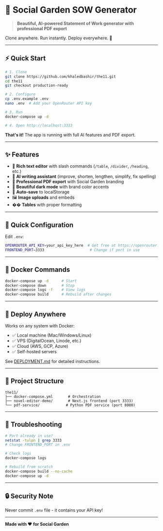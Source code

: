 # 🌱 Social Garden SOW Generator

> **Beautiful, AI-powered Statement of Work generator with professional PDF export**

Clone anywhere. Run instantly. Deploy everywhere. 🚀

---

## ⚡ Quick Start

```bash
# 1. Clone
git clone https://github.com/khaledbashir/the11.git
cd the11
git checkout production-ready

# 2. Configure
cp .env.example .env
nano .env  # Add your OpenRouter API key

# 3. Run
docker-compose up -d

# 4. Open http://localhost:3333
```

**That's it!** The app is running with full AI features and PDF export.

---

## ✨ Features

- 📝 **Rich text editor** with slash commands (`/table`, `/divider`, `/heading`, etc.)
- 🤖 **AI writing assistant** (improve, shorten, lengthen, simplify, fix spelling)
- 📄 **Professional PDF export** with Social Garden branding
- 🎨 **Beautiful dark mode** with brand color accents
- 💾 **Auto-save** to localStorage
- 🖼️ **Image uploads** and embeds
- �� **Tables** with proper formatting

---

## 🔧 Quick Configuration

Edit `.env`:

```bash
OPENROUTER_API_KEY=your_api_key_here  # Get free at https://openrouter.ai/keys
FRONTEND_PORT=3333                     # Change if port in use
```

---

## 🐳 Docker Commands

```bash
docker-compose up -d      # Start
docker-compose down       # Stop
docker-compose logs -f    # View logs
docker-compose build      # Rebuild after changes
```

---

## 🚀 Deploy Anywhere

Works on any system with Docker:
- ✅ Local machine (Mac/Windows/Linux)
- ✅ VPS (DigitalOcean, Linode, etc.)
- ✅ Cloud (AWS, GCP, Azure)
- ✅ Self-hosted servers

See [DEPLOYMENT.md](DEPLOYMENT.md) for detailed instructions.

---

## 📁 Project Structure

```
the11/
├── docker-compose.yml       # Orchestration
├── novel-editor-demo/       # Next.js frontend (port 3333)
└── pdf-service/            # Python PDF service (port 8000)
```

---

## 🐛 Troubleshooting

```bash
# Port already in use?
netstat -tulpn | grep 3333
# Change FRONTEND_PORT in .env

# Check logs
docker-compose logs

# Rebuild from scratch
docker-compose build --no-cache
docker-compose up -d
```

---

## 🔒 Security Note

Never commit `.env` file - it contains your API key!

---

**Made with ❤️ for Social Garden**
